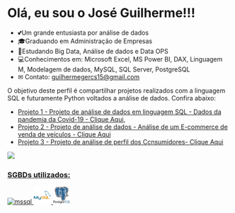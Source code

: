 # Olá, eu sou o José Guilherme!!!

- 💕Um grande entusiasta por análise de dados
- 🎓Graduando em Administração de Empresas
- 🚀Estudando Big Data, Análise de dados e Data OPS
- 💻Conhecimentos em: Microsoft Excel, MS Power BI, DAX, Linguagem M, Modelagem de dados, MySQL, SQL Server, PostgreSQL
- ✉ Contato: guilhermegercs15@gmail.com


 O objetivo deste perfil é compartilhar projetos realizados com a linguagem SQL e futuramente Python voltados a análise de dados.
 Confira abaixo:
 
 - [Projeto 1 - Projeto de análise de dados em linguagem SQL - Dados da pandemia da Covid-19 - Clique Aqui](https://github.com/jguilhermeex/PortfolioSQL-01.git),
 - [Projeto 2 - Projeto de análise de dados - Análise de um E-commerce de venda de veículos -  Clique Aqui](https://github.com/jguilhermeex/PortfolioSQL-02.git)
 - [Projeto 3 - Projeto de análise de perfil dos Ccnsumidores- Clique Aqui](https://github.com/jguilhermeex/PortfolioSQL-03.git)
  
  
 
  
</div>
<div align="left">
  <a href="https://github.com/jguilhermeex">
    <img height="150em" src="https://github-readme-stats.vercel.app/api?username=jguilhermeex&count_private=true&include_all_commits=true&show_icons=true&theme=gradient&hide_border=false&show_owner=true"/>
   
   
   
   <h3 align="left">SGBDs utilizados:</h3>
<p align="left"> <a href="https://www.microsoft.com/en-us/sql-server" target="_blank" rel="noreferrer"> <img src="https://www.svgrepo.com/show/303229/microsoft-sql-server-logo.svg" alt="mssql" width="40" height="40"/> </a> <a href="https://www.mysql.com/" target="_blank" rel="noreferrer"> <img src="https://raw.githubusercontent.com/devicons/devicon/master/icons/mysql/mysql-original-wordmark.svg" alt="mysql" width="40" height="40"/> </a> <a href="https://www.postgresql.org" target="_blank" rel="noreferrer"> <img src="https://raw.githubusercontent.com/devicons/devicon/master/icons/postgresql/postgresql-original-wordmark.svg" alt="postgresql" width="40" height="40"/> </a> </p>



      


   







